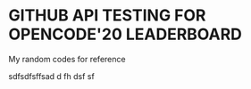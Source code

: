 # GITHUB API TESTING  FOR OPENCODE'20 LEADERBOARD

My random codes for reference

sdfsdfsffsad
d
fh
dsf
sf
